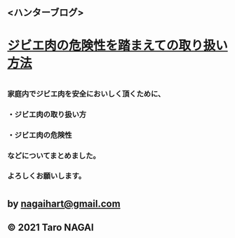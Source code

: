 ## <ハンターブログ>
# [ジビエ肉の危険性を踏まえての取り扱い方法](./danger.org)
#
### 家庭内でジビエ肉を安全においしく頂くために、
### ・ジビエ肉の取り扱い方
### ・ジビエ肉の危険性
### などについてまとめました。
### よろしくお願いします。
#
## by nagaihart@gmail.com

## © 2021 Taro NAGAI
